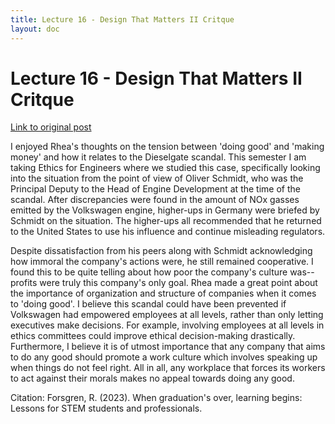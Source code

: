 ```yaml
---
title: Lecture 16 - Design That Matters II Critque
layout: doc
---
```


# Lecture 16 - Design That Matters II Critque

<a href="https://bhattacharjee-rhea.github.io/portfolio-rheab/blogs/lecture16.html">Link to original post</a>

I enjoyed Rhea's thoughts on the tension between 'doing good' and 'making money' and how it relates to the Dieselgate scandal. This semester I am taking Ethics for Engineers where we studied this case, specifically looking into the situation from the point of view of Oliver Schmidt, who was the Principal Deputy to the Head of Engine Development at the time of the scandal. After discrepancies were found in the amount of NOx gasses emitted by the Volkswagen engine, higher-ups in Germany were briefed by Schmidt on the situation. The higher-ups all recommended that he returned to the United States to use his influence and continue misleading regulators. 

Despite dissatisfaction from his peers along with Schmidt acknowledging how immoral the company's actions were, he still remained cooperative. I found this to be quite telling about how poor the company's culture was--profits were truly this company's only goal. Rhea made a great point about the importance of organization and structure of companies when it comes to 'doing good'. I believe this scandal could have been prevented if Volkswagen had empowered employees at all levels, rather than only letting executives make decisions. For example, involving employees at all levels in ethics committees could improve ethical decision-making drastically. Furthermore, I believe it is of utmost importance that any company that aims to do any good should promote a work culture which involves speaking up when things do not feel right. All in all, any workplace that forces its workers to act against their morals makes no appeal towards doing any good.

Citation:
Forsgren, R. (2023). When graduation's over, learning begins: Lessons for STEM students and professionals.